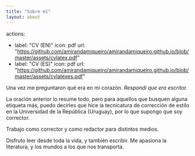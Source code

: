 ```yaml
---
title: "Sobre mí"
layout: about
---
```


actions:
  - label: "CV (EN)"
    icon: pdf
    url: "https://github.com/amirandamiqueiro/amirandamiqueiro.github.io/blob/master/assets/cvlatex.pdf"
  - label: "CV (ES)"
    icon: pdf
    url: "https://github.com/amirandamiqueiro/amirandamiqueiro.github.io/blob/master/assets/cvlatexes.pdf"

Una vez me preguntaron qué era en mi corazón. *Respondí que era escritor.*

La oración anterior lo resume todo, pero para aquellos que busquen alguna etiqueta más, puedo decirles que hice la tecnicatura de corrección de estilo en la Universidad de la República (Uruguay), por lo que supongo que soy corrector.

Trabajo como corrector y como redactor para distintos medios.

Disfruto leer desde toda la vida, y también escribir. Me apasiona la literatura, y los mundos a los que nos transporta.

